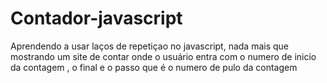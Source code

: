 # Contador-javascript
 Aprendendo a usar laços de repetiçao no javascript, nada mais que mostrando um site de contar onde o usuário entra com o numero de inicio da contagem , o final e o passo que é o numero de pulo da contagem 

